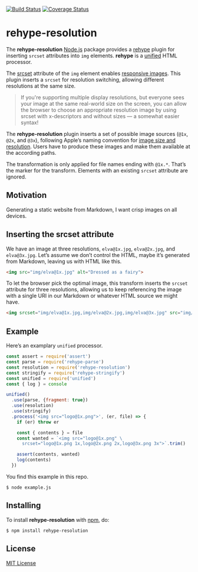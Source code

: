 [![Build Status](https://secure.travis-ci.org/michaelnisi/rehype-resolution.svg)](http://travis-ci.org/michaelnisi/rehype-resolution)
[![Coverage Status](https://coveralls.io/repos/github/michaelnisi/rehype-resolution/badge.svg?branch=master)](https://coveralls.io/github/michaelnisi/rehype-resolution?branch=master)

# rehype-resolution

The **rehype-resolution** [Node.js](https://nodejs.com) package provides a [rehype](https://github.com/rehypejs/rehype) plugin for inserting `srcset` attributes into `img` elements. **rehype** is a [unified](https://unified.js.org) HTML processor.

The [srcset](https://developer.mozilla.org/en-US/docs/Web/HTML/Element/img#attr-srcset) attribute of the `img` element enables [responsive images](https://developer.mozilla.org/en-US/docs/Learn/HTML/Multimedia_and_embedding/Responsive_images).  This plugin inserts a `srcset` for resolution switching, allowing different resolutions at the same size.

> If you're supporting multiple display resolutions, but everyone sees your image at the same real-world size on the screen, you can allow the browser to choose an appropriate resolution image by using srcset with x-descriptors and without sizes — a somewhat easier syntax!

The **rehype-resolution** plugin inserts a set of possible image sources (`@1x`, `@2x`, and `@3x`), following Apple’s naming convention for [image size and resolution](https://developer.apple.com/design/human-interface-guidelines/ios/icons-and-images/image-size-and-resolution/). Users have to produce these images and make them available at the according paths.

The transformation is only applied for file names ending with `@1x.*`. That’s the marker for the transform. Elements with an existing `srcset` attribute are ignored.

## Motivation

Generating a static website from Markdown, I want crisp images on all devices.

## Inserting the srcset attribute

We have an image at three resolutions, `elva@1x.jpg`, `elva@2x.jpg`, and `elva@3x.jpg`. Let’s assume we don’t control the HTML, maybe it’s generated from Markdown, leaving us with HTML like this.

```html
<img src="img/elva@1x.jpg" alt="Dressed as a fairy">
```

To let the browser pick the optimal image, this transform inserts the `srcset` attribute for three resolutions, allowing us to keep referencing the image with a single URI in our Markdown or whatever HTML source we might have.

```html
<img srcset="img/elva@1x.jpg,img/elva@2x.jpg,img/elva@3x.jpg" src="img/elva@1x.jpg" alt="Dressed as a fairy">
```

## Example

Here’s an examplary `unified` processor.

```js
const assert = require('assert')
const parse = require('rehype-parse')
const resolution = require('rehype-resolution')
const stringify = require('rehype-stringify')
const unified = require('unified')
const { log } = console

unified()
  .use(parse, {fragment: true})
  .use(resolution)
  .use(stringify)
  .process('<img src="logo@1x.png">', (er, file) => {
    if (er) throw er

    const { contents } = file
    const wanted = `<img src="logo@1x.png" \
      srcset="logo@1x.png 1x,logo@2x.png 2x,logo@3x.png 3x">`.trim()

    assert(contents, wanted)
    log(contents)
  })
```

You find this example in this repo.

```
$ node example.js
```

## Installing

To install **rehype-resolution** with [npm](https://www.npmjs.com), do:

```
$ npm install rehype-resolution
```

## License

[MIT License](https://raw.github.com/michaelnisi/rehype-resolution/master/LICENSE)
